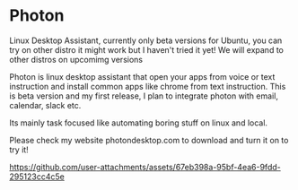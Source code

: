 # Photon
Linux Desktop Assistant, currently only beta versions for Ubuntu, you can try on other distro it might work but I haven't tried it yet! We will expand to other distros on upcomimg versions

Photon is linux desktop assistant that open your apps from voice or text instruction and install common apps like chrome from text instruction. This is beta version and my first release, I plan to integrate photon with email, calendar, slack etc.

Its mainly task focused like automating boring stuff on linux and local. 

Please check  my website photondesktop.com to download and turn it on to try it!

https://github.com/user-attachments/assets/67eb398a-95bf-4ea6-9fdd-295123cc4c5e

